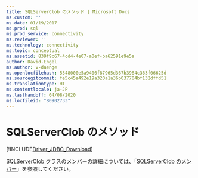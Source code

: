 ```yaml
---
title: SQLServerClob のメソッド | Microsoft Docs
ms.custom: ''
ms.date: 01/19/2017
ms.prod: sql
ms.prod_service: connectivity
ms.reviewer: ''
ms.technology: connectivity
ms.topic: conceptual
ms.assetid: 839f9c67-4cd4-4e07-a0ef-ba62591e9e5a
author: David-Engel
ms.author: v-daenge
ms.openlocfilehash: 5348000e5a9406f87965d367b3984c363f06625d
ms.sourcegitcommit: fe5c45a492e19a320a1a36b037704bf132dffd51
ms.translationtype: HT
ms.contentlocale: ja-JP
ms.lasthandoff: 04/08/2020
ms.locfileid: "80902733"
---
```

# <a name="sqlserverclob-methods"></a>SQLServerClob のメソッド
[!INCLUDE[Driver_JDBC_Download](../../../includes/driver_jdbc_download.md)]

  [SQLServerClob](../../../connect/jdbc/reference/sqlserverclob-class.md) クラスのメンバーの詳細については、「[SQLServerClob のメンバー](../../../connect/jdbc/reference/sqlserverclob-members.md)」を参照してください。  
  
  
